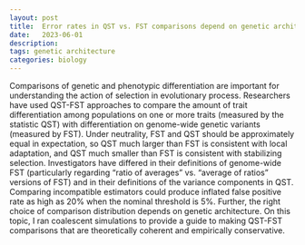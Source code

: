 ```yaml
---
layout: post
title:  Error rates in QST vs. FST comparisons depend on genetic architecture Evolution 2023, Albuquerque, NM
date:   2023-06-01
description: 
tags: genetic architecture
categories: biology
---
```


Comparisons of genetic and phenotypic differentiation are important for understanding the action of selection in evolutionary process. Researchers have used QST-FST approaches to compare the amount of trait differentiation among populations on one or more traits (measured by the statistic QST) with differentiation on genome-wide genetic variants (measured by FST). Under neutrality, FST and QST should be approximately equal in expectation, so QST much larger than FST is consistent with local adaptation, and QST much smaller than FST is consistent with stabilizing selection. Investigators have differed in their definitions of genome-wide FST (particularly regarding “ratio of averages” vs. “average of ratios” versions of FST) and in their definitions of the variance components in QST. Comparing incompatible estimators could produce inflated false positive rate as high as 20% when the nominal threshold is 5%. Further, the right choice of comparison distribution depends on genetic architecture. On this topic, I ran coalescent simulations to provide a guide to making QST-FST comparisons that are theoretically coherent and empirically conservative.
